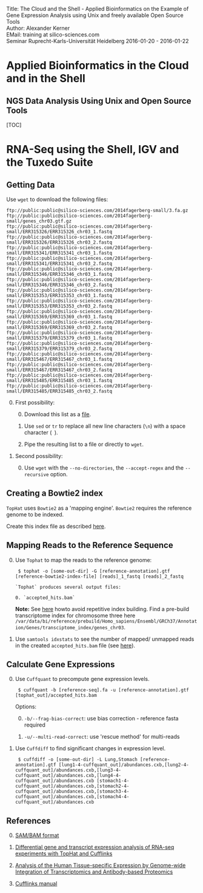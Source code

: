 Title: The Cloud and the Shell - Applied Bioinformatics on the Example of Gene Expression Analysis using Unix and freely available Open Source Tools</br>
Author: Alexander Kerner</br>
EMail: training at silico-sciences.com</br>
Seminar Ruprecht-Karls-Universität Heidelberg 2016-01-20 - 2016-01-22

# Applied Bioinformatics in the Cloud and in the Shell

## NGS Data Analysis Using Unix and Open Source Tools 

[TOC]

# RNA-Seq using the Shell, IGV and the Tuxedo Suite

## Getting Data

Use `wget` to download the following files:

    ftp://public:public@silico-sciences.com/2014fagerberg-small/3.fa.gz
    ftp://public:public@silico-sciences.com/2014fagerberg-small/genes_chr03.gtf.gz
    ftp://public:public@silico-sciences.com/2014fagerberg-small/ERR315326/ERR315326_chr03_1.fastq
    ftp://public:public@silico-sciences.com/2014fagerberg-small/ERR315326/ERR315326_chr03_2.fastq
    ftp://public:public@silico-sciences.com/2014fagerberg-small/ERR315341/ERR315341_chr03_1.fastq
    ftp://public:public@silico-sciences.com/2014fagerberg-small/ERR315341/ERR315341_chr03_2.fastq
    ftp://public:public@silico-sciences.com/2014fagerberg-small/ERR315346/ERR315346_chr03_1.fastq
    ftp://public:public@silico-sciences.com/2014fagerberg-small/ERR315346/ERR315346_chr03_2.fastq
    ftp://public:public@silico-sciences.com/2014fagerberg-small/ERR315353/ERR315353_chr03_1.fastq
    ftp://public:public@silico-sciences.com/2014fagerberg-small/ERR315353/ERR315353_chr03_2.fastq
    ftp://public:public@silico-sciences.com/2014fagerberg-small/ERR315369/ERR315369_chr03_1.fastq
    ftp://public:public@silico-sciences.com/2014fagerberg-small/ERR315369/ERR315369_chr03_2.fastq
    ftp://public:public@silico-sciences.com/2014fagerberg-small/ERR315379/ERR315379_chr03_1.fastq
    ftp://public:public@silico-sciences.com/2014fagerberg-small/ERR315379/ERR315379_chr03_2.fastq
    ftp://public:public@silico-sciences.com/2014fagerberg-small/ERR315467/ERR315467_chr03_1.fastq
    ftp://public:public@silico-sciences.com/2014fagerberg-small/ERR315467/ERR315467_chr03_2.fastq
    ftp://public:public@silico-sciences.com/2014fagerberg-small/ERR315485/ERR315485_chr03_1.fastq
    ftp://public:public@silico-sciences.com/2014fagerberg-small/ERR315485/ERR315485_chr03_2.fastq
    
0. First possibility:

    0. Download this list as a [file](download-links.txt).

    0. Use `sed` or `tr` to replace all new line characters (`\n`) with a space character (` `).

    0. Pipe the resulting list to a file or directly to `wget`.
    
0. Second possibility:

    0. Use `wget` with the `--no-directories`, the `--accept-regex` and the `--recursive` option.
    
## Creating a Bowtie2 index

`TopHat` uses `Bowtie2` as a 'mapping engine'. `Bowtie2` requires the reference genome to be indexed.

Create this index file as described [here](https://silico-sciences.com/2015/11/11/create-bowtie2-index-for-reference-genome/).

## Mapping Reads to the Reference Sequence

0. Use `Tophat` to map the reads to the reference genome:

        $ tophat -o [some-out-dir] -G [reference-annotation].gtf [reference-bowtie2-index-file] [reads]_1_fastq [reads]_2_fastq
    
       `Tophat` produces several output files: 

       0. `accepted_hits.bam`
  
    **Note:** See [here](https://silico-sciences.com/2016/01/03/tophat-transcriptome-index/) howto avoid repetitive index building. Find a pre-build transcriptome index for chromosome three here `/var/data/bi/reference/prebuild/Homo_sapiens/Ensembl/GRCh37/Annotation/Genes/transciptome_index/genes_chr03`.

0. Use `samtools idxstats` to see the number of mapped/ unmapped reads in the created `accepted_hits.bam` file (see [here](https://silico-sciences.com/2015/11/20/get-number-of-mapped-unmapped-reads-per-chromosome/)).

## Calculate Gene Expressions

0. Use `Cuffquant` to precompute gene expression levels.

        $ cuffquant -b [reference-seq].fa -u [reference-annotation].gtf [tophat_out]/accepted_hits.bam
    
    Options:

    0. `-b/--frag-bias-correct`: use bias correction - reference fasta required

    0. `-u/--multi-read-correct`: use 'rescue method' for multi-reads

0. Use `Cuffdiff` to find significant changes in expression level.

        $ cuffdiff -o [some-out-dir] -L Lung,Stomach [reference-annotation].gtf [lung1-4-cuffquant_out]/abundances.cxb,[lung2-4-cuffquant_out]/abundances.cxb,[lung3-4-cuffquant_out]/abundances.cxb,[lung4-4-cuffquant_out]/abundances.cxb [stomach1-4-cuffquant_out]/abundances.cxb,[stomach2-4-cuffquant_out]/abundances.cxb,[stomach3-4-cuffquant_out]/abundances.cxb,[stomach4-4-cuffquant_out]/abundances.cxb
    
## References

0. [SAM/BAM format](https://samtools.github.io/hts-specs/SAMv1.pdf)

0. [Differential gene and transcript expression analysis of RNA-seq experiments with TopHat and Cufflinks](http://www.ncbi.nlm.nih.gov/pmc/articles/PMC3334321)

0. [Analysis of the Human Tissue-specific Expression by Genome-wide Integration of Transcriptomics and Antibody-based Proteomics](http://www.mcponline.org/content/13/2/397)

0. [Cufflinks manual](http://cole-trapnell-lab.github.io/cufflinks/manual/)


